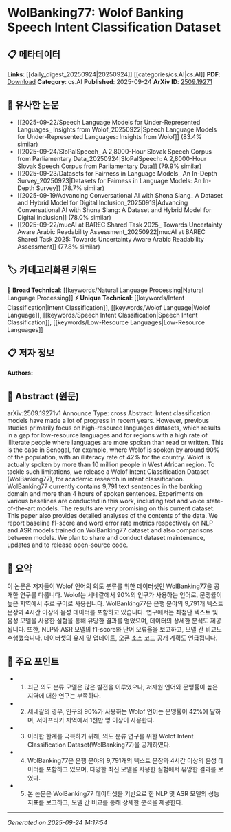 <!-- KEYWORD_LINKING_METADATA:
{
  "processed_timestamp": "2025-09-24T14:17:54.308314",
  "vocabulary_version": "1.0",
  "selected_keywords": [
    "Intent Classification",
    "Wolof Language",
    "Natural Language Processing",
    "Speech Intent Classification",
    "Low-Resource Languages"
  ],
  "rejected_keywords": [],
  "similarity_scores": {
    "Intent Classification": 0.85,
    "Wolof Language": 0.8,
    "Natural Language Processing": 0.7,
    "Speech Intent Classification": 0.8,
    "Low-Resource Languages": 0.78
  },
  "extraction_method": "AI_prompt_based",
  "budget_applied": true,
  "candidates_json": {
    "candidates": [
      {
        "surface": "Intent Classification",
        "canonical": "Intent Classification",
        "aliases": [
          "Intent Detection",
          "Intent Recognition"
        ],
        "category": "unique_technical",
        "rationale": "Intent Classification is central to the dataset's purpose and links to broader NLP tasks.",
        "novelty_score": 0.65,
        "connectivity_score": 0.78,
        "specificity_score": 0.82,
        "link_intent_score": 0.85
      },
      {
        "surface": "Wolof",
        "canonical": "Wolof Language",
        "aliases": [
          "Wolof"
        ],
        "category": "unique_technical",
        "rationale": "Wolof is a key focus of the dataset, highlighting its significance in low-resource language research.",
        "novelty_score": 0.7,
        "connectivity_score": 0.65,
        "specificity_score": 0.9,
        "link_intent_score": 0.8
      },
      {
        "surface": "Natural Language Processing",
        "canonical": "Natural Language Processing",
        "aliases": [
          "NLP"
        ],
        "category": "broad_technical",
        "rationale": "NLP is the overarching field for the dataset's application, providing a broad technical context.",
        "novelty_score": 0.4,
        "connectivity_score": 0.9,
        "specificity_score": 0.6,
        "link_intent_score": 0.7
      },
      {
        "surface": "Speech Intent Classification",
        "canonical": "Speech Intent Classification",
        "aliases": [
          "Spoken Intent Detection"
        ],
        "category": "unique_technical",
        "rationale": "This specific task is crucial for linking spoken language processing with intent detection.",
        "novelty_score": 0.68,
        "connectivity_score": 0.75,
        "specificity_score": 0.85,
        "link_intent_score": 0.8
      },
      {
        "surface": "Low-Resource Languages",
        "canonical": "Low-Resource Languages",
        "aliases": [
          "Under-resourced Languages"
        ],
        "category": "unique_technical",
        "rationale": "The dataset addresses challenges in low-resource languages, a critical area in NLP research.",
        "novelty_score": 0.72,
        "connectivity_score": 0.7,
        "specificity_score": 0.88,
        "link_intent_score": 0.78
      }
    ],
    "ban_list_suggestions": [
      "dataset",
      "experiment",
      "performance",
      "baseline",
      "model"
    ]
  },
  "decisions": [
    {
      "candidate_surface": "Intent Classification",
      "resolved_canonical": "Intent Classification",
      "decision": "linked",
      "scores": {
        "novelty": 0.65,
        "connectivity": 0.78,
        "specificity": 0.82,
        "link_intent": 0.85
      }
    },
    {
      "candidate_surface": "Wolof",
      "resolved_canonical": "Wolof Language",
      "decision": "linked",
      "scores": {
        "novelty": 0.7,
        "connectivity": 0.65,
        "specificity": 0.9,
        "link_intent": 0.8
      }
    },
    {
      "candidate_surface": "Natural Language Processing",
      "resolved_canonical": "Natural Language Processing",
      "decision": "linked",
      "scores": {
        "novelty": 0.4,
        "connectivity": 0.9,
        "specificity": 0.6,
        "link_intent": 0.7
      }
    },
    {
      "candidate_surface": "Speech Intent Classification",
      "resolved_canonical": "Speech Intent Classification",
      "decision": "linked",
      "scores": {
        "novelty": 0.68,
        "connectivity": 0.75,
        "specificity": 0.85,
        "link_intent": 0.8
      }
    },
    {
      "candidate_surface": "Low-Resource Languages",
      "resolved_canonical": "Low-Resource Languages",
      "decision": "linked",
      "scores": {
        "novelty": 0.72,
        "connectivity": 0.7,
        "specificity": 0.88,
        "link_intent": 0.78
      }
    }
  ]
}
-->

# WolBanking77: Wolof Banking Speech Intent Classification Dataset

## 📋 메타데이터

**Links**: [[daily_digest_20250924|20250924]] [[categories/cs.AI|cs.AI]]
**PDF**: [Download](https://arxiv.org/pdf/2509.19271.pdf)
**Category**: cs.AI
**Published**: 2025-09-24
**ArXiv ID**: [2509.19271](https://arxiv.org/abs/2509.19271)

## 🔗 유사한 논문
- [[2025-09-22/Speech Language Models for Under-Represented Languages_ Insights from Wolof_20250922|Speech Language Models for Under-Represented Languages: Insights from Wolof]] (83.4% similar)
- [[2025-09-24/SloPalSpeech_ A 2,8000-Hour Slovak Speech Corpus from Parliamentary Data_20250924|SloPalSpeech: A 2,8000-Hour Slovak Speech Corpus from Parliamentary Data]] (79.9% similar)
- [[2025-09-23/Datasets for Fairness in Language Models_ An In-Depth Survey_20250923|Datasets for Fairness in Language Models: An In-Depth Survey]] (78.7% similar)
- [[2025-09-19/Advancing Conversational AI with Shona Slang_ A Dataset and Hybrid Model for Digital Inclusion_20250919|Advancing Conversational AI with Shona Slang: A Dataset and Hybrid Model for Digital Inclusion]] (78.0% similar)
- [[2025-09-22/mucAI at BAREC Shared Task 2025_ Towards Uncertainty Aware Arabic Readability Assessment_20250922|mucAI at BAREC Shared Task 2025: Towards Uncertainty Aware Arabic Readability Assessment]] (77.8% similar)

## 🏷️ 카테고리화된 키워드
**🧠 Broad Technical**: [[keywords/Natural Language Processing|Natural Language Processing]]
**⚡ Unique Technical**: [[keywords/Intent Classification|Intent Classification]], [[keywords/Wolof Language|Wolof Language]], [[keywords/Speech Intent Classification|Speech Intent Classification]], [[keywords/Low-Resource Languages|Low-Resource Languages]]

## 📋 저자 정보

**Authors:** 

## 📄 Abstract (원문)

arXiv:2509.19271v1 Announce Type: cross 
Abstract: Intent classification models have made a lot of progress in recent years. However, previous studies primarily focus on high-resource languages datasets, which results in a gap for low-resource languages and for regions with a high rate of illiterate people where languages are more spoken than read or written. This is the case in Senegal, for example, where Wolof is spoken by around 90\% of the population, with an illiteracy rate of 42\% for the country. Wolof is actually spoken by more than 10 million people in West African region. To tackle such limitations, we release a Wolof Intent Classification Dataset (WolBanking77), for academic research in intent classification. WolBanking77 currently contains 9,791 text sentences in the banking domain and more than 4 hours of spoken sentences. Experiments on various baselines are conducted in this work, including text and voice state-of-the-art models. The results are very promising on this current dataset. This paper also provides detailed analyses of the contents of the data. We report baseline f1-score and word error rate metrics respectively on NLP and ASR models trained on WolBanking77 dataset and also comparisons between models. We plan to share and conduct dataset maintenance, updates and to release open-source code.

## 📝 요약

이 논문은 저자들이 Wolof 언어의 의도 분류를 위한 데이터셋인 WolBanking77을 공개한 연구를 다룹니다. Wolof는 세네갈에서 90%의 인구가 사용하는 언어로, 문맹률이 높은 지역에서 주로 구어로 사용됩니다. WolBanking77은 은행 분야의 9,791개 텍스트 문장과 4시간 이상의 음성 데이터를 포함하고 있습니다. 연구에서는 최첨단 텍스트 및 음성 모델을 사용한 실험을 통해 유망한 결과를 얻었으며, 데이터의 상세한 분석도 제공됩니다. 또한, NLP와 ASR 모델의 f1-score와 단어 오류율을 보고하고, 모델 간 비교도 수행했습니다. 데이터셋의 유지 및 업데이트, 오픈 소스 코드 공개 계획도 언급됩니다.

## 🎯 주요 포인트

- 1. 최근 의도 분류 모델은 많은 발전을 이루었으나, 저자원 언어와 문맹률이 높은 지역에 대한 연구는 부족하다.
- 2. 세네갈의 경우, 인구의 90%가 사용하는 Wolof 언어는 문맹률이 42%에 달하며, 서아프리카 지역에서 1천만 명 이상이 사용한다.
- 3. 이러한 한계를 극복하기 위해, 의도 분류 연구를 위한 Wolof Intent Classification Dataset(WolBanking77)을 공개하였다.
- 4. WolBanking77은 은행 분야의 9,791개의 텍스트 문장과 4시간 이상의 음성 데이터를 포함하고 있으며, 다양한 최신 모델을 사용한 실험에서 유망한 결과를 보였다.
- 5. 본 논문은 WolBanking77 데이터셋을 기반으로 한 NLP 및 ASR 모델의 성능 지표를 보고하고, 모델 간 비교를 통해 상세한 분석을 제공한다.


---

*Generated on 2025-09-24 14:17:54*